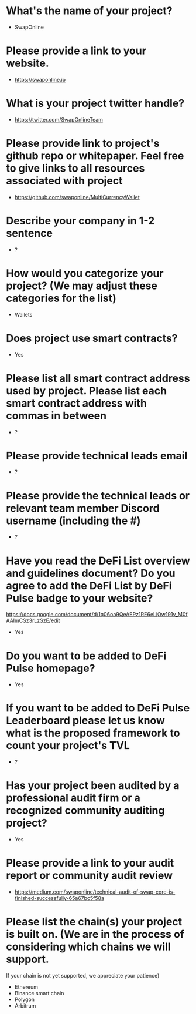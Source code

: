 # What's the name of your project?

- SwapOnline

# Please provide a link to your website.

- https://swaponline.io

# What is your project twitter handle?

- https://twitter.com/SwapOnlineTeam

# Please provide link to project's github repo or whitepaper. Feel free to give links to all resources associated with project

- https://github.com/swaponline/MultiCurrencyWallet

# Describe your company in 1-2 sentence

- ?

# How would you categorize your project? (We may adjust these categories for the list)

- Wallets

# Does project use smart contracts?

- Yes

# Please list all smart contract address used by project. Please list each smart contract address with commas in between

- ?

# Please provide technical leads email

- ?

# Please provide the technical leads or relevant team member Discord username (including the #)

- ?

# Have you read the DeFi List overview and guidelines document? Do you agree to add the DeFi List by DeFi Pulse badge to your website?

https://docs.google.com/document/d/1q06oa9QeAEPz1RE6eLjOw191v_M0fAAImCSz3rLzSzE/edit

- Yes

# Do you want to be added to DeFi Pulse homepage?

- Yes

# If you want to be added to DeFi Pulse Leaderboard please let us know what is the proposed framework to count your project's TVL

- ?

# Has your project been audited by a professional audit firm or a recognized community auditing project?

- Yes

# Please provide a link to your audit report or community audit review

- https://medium.com/swaponline/technical-audit-of-swap-core-is-finished-successfully-65a67bc5f58a

# Please list the chain(s) your project is built on. (We are in the process of considering which chains we will support.

If your chain is not yet supported, we appreciate your patience)

- Ethereum
- Binance smart chain
- Polygon
- Arbitrum
